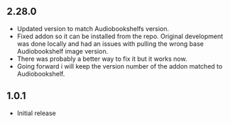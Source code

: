 <!-- https://developers.home-assistant.io/docs/add-ons/presentation#keeping-a-changelog -->

## 2.28.0

- Updated version to match Audiobookshelfs version.
- Fixed addon so it can be installed from the repo. Original development was done locally and had an issues with pulling the wrong base Audiobookshelf image version.
- There was probably a better way to fix it but it works now.
- Going forward i will keep the version number of the addon matched to Audiobookshelf. 

## 1.0.1

- Initial release
